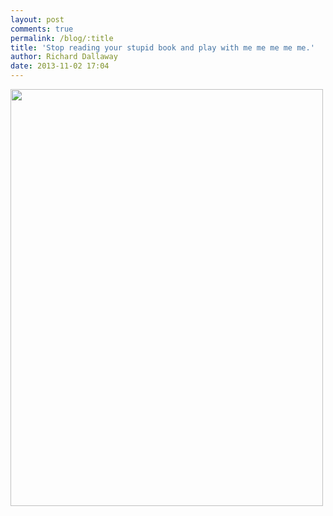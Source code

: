 ```yaml
---
layout: post
comments: true
permalink: /blog/:title
title: 'Stop reading your stupid book and play with me me me me me.'
author: Richard Dallaway
date: 2013-11-02 17:04
---
```


<div><a href="http://static.skitters.dallaway.com/tp_IMG_20131102_093045.jpg"><img src="http://static.skitters.dallaway.com/tp_thumb_IMG_20131102_093045.jpg" width="500" height="667"/></a></div>


  
      
